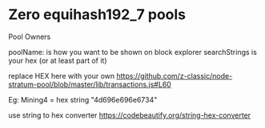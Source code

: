 # Zero equihash192_7 pools

Pool Owners    

poolName: is how you want to be shown on block explorer
searchStrings is your hex (or at least part of it)

replace HEX here with your own https://github.com/z-classic/node-stratum-pool/blob/master/lib/transactions.js#L60

Eg: Mining4 = hex string "4d696e696e6734"

use string to hex converter https://codebeautify.org/string-hex-converter
